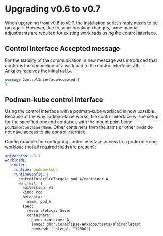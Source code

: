 # Upgrading v0.6 to v0.7

When upgrading from v0.6 to v0.7, the installation script simply needs to be ran again. However, due to some breaking changes, some manual adjustments are required for existing workloads using the control interface.

## Control Interface Accepted message

For the stability of the communication, a new message was introduced that confirms the connection of a workload to the control interface, after Ankaios receives the initial `Hello`.

```proto
message ControlInterfaceAccepted {
}
```

## Podman-kube control interface

Using the control interface with a podman-kube workload is now possible. Because of the way podman-kube works, the control interface will be setup for the specified pod and container, with the mount point being `podName/containerName`. Other containers from the same or other pods do not have access to the control interface.

Config example for configuring control interface access to a podman-kube workload (not all required fields are present):

```yaml
apiVersion: v0.1
workloads:
  simple:
    runtime: podman-kube
    runtimeConfig: |
      controlInterfaceTarget: pod_A/container_A
      manifest: |
        apiVersion: v1
        kind: Pod
        metadata:
          name: pod_A
        spec:
          restartPolicy: Never
          containers:
          - name: container_A
            image: ghcr.io/eclipse-ankaios/tests/alpine:latest
            command: ["sleep", "12000"]
```
